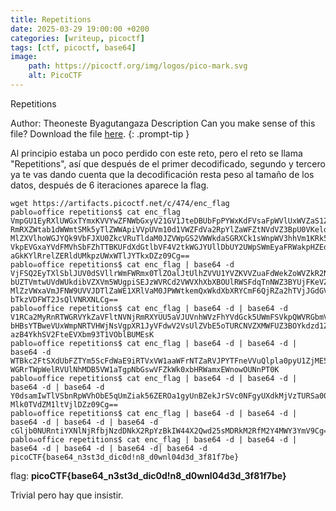 ```yaml
---
title: Repetitions
date: 2025-03-29 19:00:00 +0200
categories: [writeup, picoctf]
tags: [ctf, picoctf, base64]     
image:
    path: https://picoctf.org/img/logos/pico-mark.svg
    alt: PicoCTF
---
```


Repetitions
>
Author: Theoneste Byagutangaza
Description
Can you make sense of this file? Download the file [here](https://artifacts.picoctf.net/c/474/enc_flag).
{: .prompt-tip }

Al principio estaba un poco perdido con este reto, pero el reto se llama "Repetitions", así que después de el primer decodificado, segundo y 
tercero ya te vas dando cuenta que la decodificación resta peso al tamaño de los datos, después de 6 iteraciones aparece la flag.
``` shell
wget https://artifacts.picoctf.net/c/474/enc_flag
pablo☠office repetitions$ cat enc_flag                                   
VmpGU1EyRXlUWGxTYmxKVVYwZFNWbGxyV21GV1JteDBUbFpPYWxKdFVsaFpWVlUxWVZaS1ZWWnVh
RmRXZWtab1dWWmtSMk5yTlZWWApiVVpUVm10d1VWZFdVa2RpYlZaWFZtNVdVZ3BpU0VKeldWUkNk
MlZXVlhoWGJYQk9VbFJXU0ZkcVRuTldaM0JZVWpGS2VWWkdaSGRXCk1sWnpWV3hhVm1KRk5XOVVW
VkpEVGxaYVdFMVhSbFZhTTBKUFdXdGtlbVF4V2tkWGJYUllDbUY2UWpSWmEyaFRWakpHZEdWRlZs
aGkKYlRrelZERldUMkpzUWxWTlJYTkxDZz09Cg==
pablo☠office repetitions$ cat enc_flag | base64 -d                       
VjFSQ2EyTXlSblJUV0dSVllrWmFWRmx0TlZOalJtUlhZVVU1YVZKVVZuaFdWekZoWVZkR2NrNVVX
bUZTVmtwUVdWUkdibVZXVm5WUgpiSEJzWVRCd2VWVXhXbXBOUlRWSFdqTnNWZ3BYUjFKeVZGZHdW
MlZzVWxaVmJFNW9UVVJDTlZaWE1XRlVaM0JPWWtkemQxWkdXbXRYCmF6QjRZa2hTVjJGdGVFVlhi
bTkzVDFWT2JsQlVNRXNLCg==
pablo☠office repetitions$ cat enc_flag | base64 -d | base64 -d           
V1RCa2MyRnRTWGRVYkZaVFltNVNjRmRXYUU5aVJUVnhWVzFhYVdGck5UWmFSVkpQWVRGbmVWVnVR
bHBsYTBweVUxWmpNRTVHWjNsVgpXR1JyVFdwV2VsUlZVbE5oTURCNVZXMWFUZ3BOYkdzd1ZGWmtX
azB4YkhSV2FteEVXbm93T1VOblBUMEsK
pablo☠office repetitions$ cat enc_flag | base64 -d | base64 -d | base64 -d 
WTBkc2FtSXdUbFZTYm5ScFdWaE9iRTVxVW1aaWFrNTZaRVJPYTFneVVuQlpla0pyU1ZjME5GZ3lV
WGRrTWpWelRVUlNhMDB5VW1aTgpNbGswVFZkWk0xbHRWamxEWnowOUNnPT0K
pablo☠office repetitions$ cat enc_flag | base64 -d | base64 -d | base64 -d | base64 -d
Y0dsamIwTlVSbnRpWVhObE5qUmZiak56ZEROa1gyUnBZekJrSVc0NFgyUXdkMjVzTURSa00yUmZN
Mlk0TVdZM1ltVjlDZz09Cg==
pablo☠office repetitions$ cat enc_flag | base64 -d | base64 -d | base64 -d | base64 -d | base64 -d
cGljb0NURntiYXNlNjRfbjNzdDNkX2RpYzBkIW44X2Qwd25sMDRkM2RfM2Y4MWY3YmV9Cg==
pablo☠office repetitions$ cat enc_flag | base64 -d | base64 -d | base64 -d | base64 -d | base64 -d| base64 -d
picoCTF{base64_n3st3d_dic0d!n8_d0wnl04d3d_3f81f7be}                                                                                                                                                           
```
flag: **picoCTF{base64_n3st3d_dic0d!n8_d0wnl04d3d_3f81f7be}**

Trivial pero hay que insistir. 
